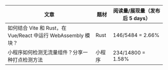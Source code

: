 

| 文章 | 题材 | 阅读量/展现量（发布后 5 days） |
| -- | -- | -- |
| 如何结合 Vite 和 Rust，在 Vue/React 中运行 WebAssembly 模块？ | Rust | 146/5484 = 2.66% |
| 小程序如何检测无流量组件？分享一种打点检测方法 | 小程序 | 234/14800 = 1.58% |

